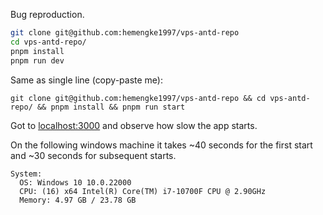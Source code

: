 Bug reproduction.

```bash
git clone git@github.com:hemengke1997/vps-antd-repo
cd vps-antd-repo/
pnpm install
pnpm run dev
```

Same as single line (copy-paste me):

```shell
git clone git@github.com:hemengke1997/vps-antd-repo && cd vps-antd-repo/ && pnpm install && pnpm run start
```

Got to [localhost:3000](http://localhost:3000) and observe how slow the app starts.

On the following windows machine it takes ~40 seconds for the first start and ~30 seconds for subsequent starts.

```
System:
  OS: Windows 10 10.0.22000
  CPU: (16) x64 Intel(R) Core(TM) i7-10700F CPU @ 2.90GHz
  Memory: 4.97 GB / 23.78 GB
```
